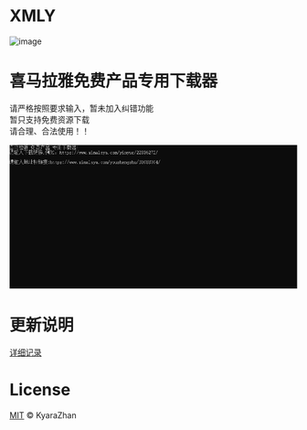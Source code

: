 # XMLY  
<img width="270" alt="image" src="https://github.com/kyarazhan/XMLY/blob/master/resources/logo_1.png"> 

# 喜马拉雅免费产品专用下载器  

请严格按照要求输入，暂未加入纠错功能  
暂只支持免费资源下载  
请合理、合法使用！！


<img width="957" alt="image" src="https://github.com/kyarazhan/XMLY/blob/master/picture/readme1.png">  

# 更新说明  
[详细记录](https://github.com/kyarazhan/XMLY/blob/master/UpdateRecord.md)


# License

[MIT](https://github.com/kyarazhan/XMLY/blob/master/LICENSE) © KyaraZhan
